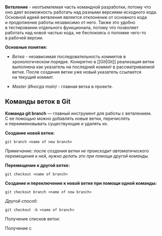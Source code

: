 **Ветвление** - неотъемлемая часть командной разработки, потому что оно дает возможность работать над разными версиями исходного кода. Основной идеей ветвления является отклонение от основного кода и продолжение работы независимо от него. Также это удобно в тестировании отдельного функционала, потому что позволяет работать над новой частью кода, не беспокоясь о поломке чего-то в рабочей версии.

**Основные понятия:**

- *Ветка* - независимая последовательность коммитов в хронологическом порядке. Конкретно в [[Git|Git]] реализация ветки выполнена как указатель на последний коммит в рассматриваемой ветке. После создания ветки уже новый указатель ссылается на текущий коммит.

- *Master (Иногда main)* - главная ветка в проекте.

## Команды веток в Git

**Команда git branch** — главный инструмент для работы с ветвлением. С ее помощью можно добавлять новые ветки, перечислять и переименовывать существующие и удалять их.

**Создание новой ветки:**

```Shell
git branch <name of new branch>
```

*Примечание: после создания ветки не происходит автоматического перемещения к ней, нужно делать это при помощи другой команды.*

**Перемещение к другой ветке:**

```Shell
git checkout <name of branch>
```

**Создание и переключение к новой ветке при помощи одной команды:**

```Shell
git checkout branch <name of new branch>
```

*Другой  способ:*

```Shell
git checkout -b <name of branch>
```

Получение списков веток:

Получение с